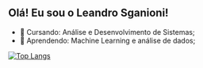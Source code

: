 ## Olá! Eu sou o Leandro Sganioni!


- 📘 Cursando: Análise e Desenvolvimento de Sistemas;
- 📗 Aprendendo: Machine Learning e análise de dados;

[![Top Langs](https://github-readme-stats.vercel.app/api/top-langs/?username=Leandrosganioni&bg_color=000000&title_color=ffffff&text_color=ffffff)](https://github.com/anuraghazra/github-readme-stats)


